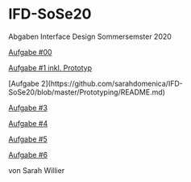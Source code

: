 # IFD-SoSe20
Abgaben Interface Design Sommersemster 2020

<p><a href="https://d78d8t.axshare.com">Aufgabe #00</a></p>
<p><a href="The Wallet Project/Aufgabe 1 Dokumentation_fertig.pdf">Aufgabe #1 inkl. Prototyp</a></p>
[Aufgabe 2](https://github.com/sarahdomenica/IFD-SoSe20/blob/master/Prototyping/README.md)


<p><a href="https://www.figma.com/file/kVrVb3zn8FCwNHs53jupTq/Untitled?node-id=0%3A1">Aufgabe #3</a></p>

<p><a href="Aufgabe 4/Konzept.pdf">Aufgabe #4 </a></p>
<p><a href="Aufgabe 5/Browser-based_VUI/index.html">Aufgabe #5 </a></p>
<p><a href="Aufgabe 6/Aufgabe 6.pdf">Aufgabe #6 </a></p>


<p>von Sarah Willier</p>
